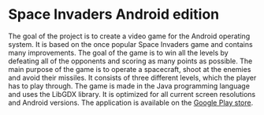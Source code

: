 # Space Invaders Android edition
The goal of the project is to create a video game for the Android operating system. It is based
on the once popular Space Invaders game and contains many improvements. The goal of the
game is to win all the levels by defeating all of the opponents and scoring as many points as
possible. The main purpose of the game is to operate a spacecraft, shoot at the enemies and
avoid their missiles. It consists of three different levels, which the player has to play through.
The game is made in the Java programming language and uses the LibGDX library. It is
optimized for all current screen resolutions and Android versions. The application is available
on the [Google Play store](https://play.google.com/store/apps/details?id=tk.sebastjanmevlja.spaceinvaders). 
